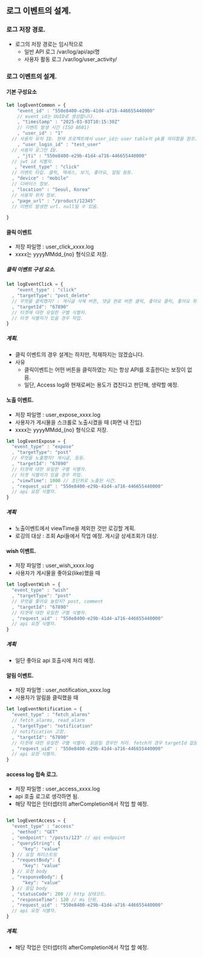 
## 로그 이벤트의 설계.
### 로그 저장 경로.
* 로그의 저장 경로는 임시적으로
    * 일반 API 로그 /var/log/api/api명
    * 사용자 활동 로그 /var/log/user_activity/

### 로그 이벤트의 설계.
#### 기본 구성요소
```js
let logEventCommon = {
    "event_id" : "550e8400-e29b-41d4-a716-446655440000"
    // event_id는 UUID로 생성합니다.
    , "timestamp" : "2025-03-03T10:15:30Z"
    // 이벤트 발생 시간 (ISO 8601)
    , "user_id" : "1"
  // 사용자 유저 ID. 현재 프로젝트에서 user_id는 user table의 pk를 의미함을 참조. 추후 유추 불가능한 pk로 작업할 예정.
    , "user_login_id" : "test_user"
  // 사용자 로그인 ID.
    , "jti" : "550e8400-e29b-41d4-a716-446655440000"
  // jwt id 식별자.
   , "event_type" : "click"
  // 이벤트 타입. 클릭, 엑세스, 보기, 좋아요, 알림 등등.
  , "device" : "mobile"
  // 디바이스 정보.
  , "location" : "Seoul, Korea"
  // 사용자 위치 정보.
  , "page_url" : "/product/12345"
  // 이벤트 발생한 url. null일 수 있음.
  
}

```

#### 클릭 이벤트
* 저장 파일명 : user_click_xxxx.log
* xxxx는 yyyyMMdd_{no} 형식으로 저장.
##### 클릭 이벤트 구성 요소.
```js
let logEventClick = {
    "event_type" : "click"
  , "targetType": "post_delete"
  // 무엇을 클릭했지? : 게시글 삭제 버튼, 댓글 완료 버튼 클릭, 좋아요 클릭, 좋아요 취소, 삭제 버튼 등등. // post | comment | like_button
  , "targetId": "67890"
  // 타겟에 대한 유일한 구별 식별자. 
  // 타겟 식별자가 있을 경우 작업.
}
```
##### 계획.
* 클릭 이벤트의 경우 설계는 하지만, 적재하지는 않겠습니다.
* 사유
    * 클릭이벤트는 어떤 버튼을 클릭하였는 지는 항상 API를 호출한다는 보장이 없음.
    * 일단, Access log와 현재로써는 용도가 겹친다고 판단해, 생략할 예정.

#### 노출 이벤트.
* 저장 파일명 : user_expose_xxxx.log
* 사용자가 게시물을 스크롤로 노출시켰을 때 (화면 내 진입)
* xxxx는 yyyyMMdd_{no} 형식으로 저장.
```js 
let logEventExpose = {
  "event_type" : "expose"
  , "targetType": "post"
  // 무엇을 노출했지? 게시글, 등등.
  , "targetId": "67890"
  // 타겟에 대한 유일한 구별 식별자. 
  // 타겟 식별자가 있을 경우 작업.
  , "viewTime": 1000 // 초단위로 노출된 시간.
  , "request_uid" : "550e8400-e29b-41d4-a716-446655440000"
  // api 요청 식별자.
}
```
##### 계획
* 노출이벤트에서 viewTime을 제외한 것만 로깅할 계획.
* 로깅의 대상 : 조회 Api들에서 작업 예정. 게시글 상세조회가 대상.

#### wish 이벤트.
* 저장 파일명 : user_wish_xxxx.log
* 사용자가 게시물을 좋아요(like)했을 때
```js 
let logEventWish = {
  "event_type" : "wish"
  , "targetType": "post"
  // 무엇을 좋아요 눌렀지? post, comment
  , "targetId": "67890"
  // 타겟에 대한 유일한 구별 식별자.
  , "request_uid" : "550e8400-e29b-41d4-a716-446655440000"
  // api 요청 식별자.
}
```
##### 계획
* 일단 좋아요 api 호출시에 처리 예정.

#### 알림 이벤트.
* 저장 파일명 : user_notification_xxxx.log
* 사용자가 알림을 클릭했을 때
```js
let logEventNotification = {
  "event_type" : "fetch_alarms"
  // fetch_alarms, read_alarm
  , "targetType": "notification"
  // notification 고정.
  , "targetId": "67890"
  // 타겟에 대한 유일한 구별 식별자. 읽음일 경우만 처리. fetch의 경우 targetId 없음.
  , "request_uid" : "550e8400-e29b-41d4-a716-446655440000"
  // api 요청 식별자.
}
```
#### access log 접속 로그.
* 저장 파일명 : user_access_xxxx.log
* api 호출 로그로 생각하면 됨.
* 해당 작업은 인터셉터의 afterCompletion에서 작업 할 예정.
```js 

let logEventAccess = {
  "event_type" : "access"
  , "method": "GET"
  , "endpoint": "/posts/123" // api endpoint
  , "queryString": {
      "key": "value"
  } // 요청 쿼리스트링
  , "requestBody": {
      "key": "value"
  } // 요청 body
  , "responseBody": {
      "key": "value"
  } // 응답 body
  , "statusCode": 200 // http 상태코드.
  , "responseTime": 120 // ms 단위.
  , "request_uid" : "550e8400-e29b-41d4-a716-446655440000"
  // api 요청 식별자.
}
```

##### 계획.
* 해당 작업은 인터셉터의 afterCompletion에서 작업 할 예정.
